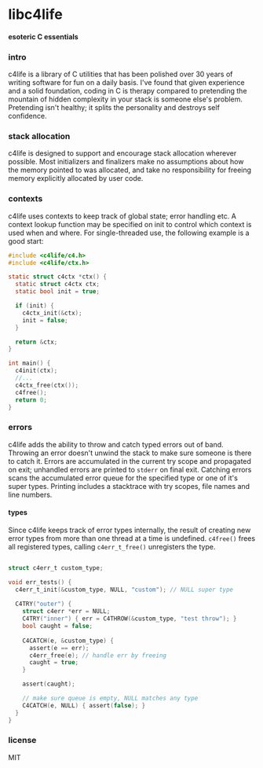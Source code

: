 # libc4life
#### esoteric C essentials

### intro
c4life is a library of C utilities that has been polished over 30 years of writing software for fun on a daily basis. I've found that given experience and a solid foundation, coding in C is therapy compared to pretending the mountain of hidden complexity in your stack is someone else's problem. Pretending isn't healthy; it splits the personality and destroys self confidence.

### stack allocation
c4life is designed to support and encourage stack allocation wherever possible. Most initializers and finalizers make no assumptions about how the memory pointed to was allocated, and take no responsibility for freeing memory explicitly allocated by user code.

### contexts
c4life uses contexts to keep track of global state; error handling etc. A context lookup function may be specified on init to control which context is used when and where. For single-threaded use, the following example is a good start:

```C
#include <c4life/c4.h>
#include <c4life/ctx.h>

static struct c4ctx *ctx() {
  static struct c4ctx ctx;
  static bool init = true;

  if (init) {
    c4ctx_init(&ctx);
    init = false;
  }

  return &ctx;
}

int main() {
  c4init(ctx);
  //...
  c4ctx_free(ctx());
  c4free();
  return 0;
}
```

### errors
c4life adds the ability to throw and catch typed errors out of band. Throwing an error doesn't unwind the stack to make sure someone is there to catch it. Errors are accumulated in the current try scope and propagated on exit; unhandled errors are printed to ```stderr``` on final exit. Catching errors scans the accumulated error queue for the specified type or one of it's super types. Printing includes a stacktrace with try scopes, file names and line numbers.

#### types
Since c4life keeps track of error types internally, the result of creating new error types from more than one thread at a time is undefined. ```c4free()``` frees all registered types, calling ```c4err_t_free()``` unregisters the type.

```C

struct c4err_t custom_type;

void err_tests() {
  c4err_t_init(&custom_type, NULL, "custom"); // NULL super type
  
  C4TRY("outer") {
    struct c4err *err = NULL;
    C4TRY("inner") { err = C4THROW(&custom_type, "test throw"); }
    bool caught = false;
    
    C4CATCH(e, &custom_type) {
      assert(e == err);
      c4err_free(e); // handle err by freeing
      caught = true;
    }

    assert(caught);

    // make sure queue is empty, NULL matches any type
    C4CATCH(e, NULL) { assert(false); }    
  }
}

```

### license
MIT